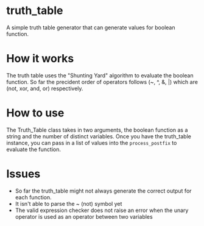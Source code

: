 # truth_table
A simple truth table generator that can generate values for boolean function.

# How it works
The truth table uses the "Shunting Yard" algorithm to evaluate the boolean function.
So far the precident order of operators follows (~, ^, &, |) which are
(not, xor, and, or) respectively.

# How to use
The Truth_Table class takes in two arguments, the boolean function as a string and
the number of distinct variables. Once you have the truth_table instance, you can pass
in a list of values into the ``process_postfix`` to evaluate the function.
# Issues
- So far the truth_table might not always generate the correct output for each function.
- It isn't able to parse the ~ (not) symbol yet
- The valid expression checker does not raise an error when the unary operator is used as an operator between two variables